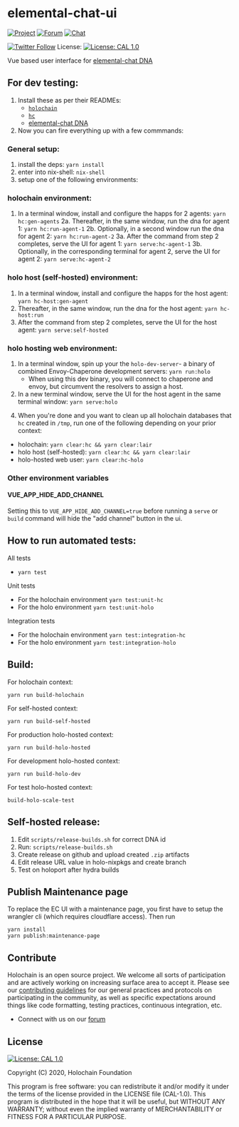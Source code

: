 # elemental-chat-ui

[![Project](https://img.shields.io/badge/project-holochain-blue.svg?style=flat-square)](http://holochain.org/)
[![Forum](https://img.shields.io/badge/chat-forum%2eholochain%2enet-blue.svg?style=flat-square)](https://forum.holochain.org)
[![Chat](https://img.shields.io/badge/chat-chat%2eholochain%2enet-blue.svg?style=flat-square)](https://chat.holochain.org)

[![Twitter Follow](https://img.shields.io/twitter/follow/holochain.svg?style=social&label=Follow)](https://twitter.com/holochain)
License: [![License: CAL 1.0](https://img.shields.io/badge/License-CAL%201.0-blue.svg)](https://github.com/holochain/cryptographic-autonomy-license)

Vue based user interface for [elemental-chat DNA](https://github.com/holochain/elemental-chat)

## For dev testing:

1. Install these as per their READMEs:
   - [`holochain`](https://github.com/holochain/holochain)
   - [`hc`](https://github.com/holochain/holochain/tree/develop/crates/hc)
   - [elemental-chat DNA](https://github.com/holochain/elemental-chat)
2. Now you can fire everything up with a few commmands:

### General setup:

1.  install the deps: `yarn install`
2.  enter into nix-shell: `nix-shell`
3.  setup one of the following environments:

### holochain environment:

1.  In a terminal window, install and configure the happs for 2 agents: `yarn hc:gen-agents`
    2a. Thereafter, in the same window, run the dna for agent 1: `yarn hc:run-agent-1`
    2b. Optionally, in a second window run the dna for agent 2: `yarn hc:run-agent-2`
    3a. After the command from step 2 completes, serve the UI for agent 1: `yarn serve:hc-agent-1`
    3b. Optionally, in the corresponding terminal for agent 2, serve the UI for agent 2: `yarn serve:hc-agent-2`

### holo host (self-hosted) environment:

1.  In a terminal window, install and configure the happs for the host agent: `yarn hc-host:gen-agent`
2.  Thereafter, in the same window, run the dna for the host agent: `yarn hc-host:run`
3.  After the command from step 2 completes, serve the UI for the host agent: `yarn serve:self-hosted`

### holo hosting web environment:

1.  In a terminal window, spin up your the `holo-dev-server`- a binary of combined Envoy-Chaperone development servers: `yarn run:holo`
    - When using this dev binary, you will connect to chaperone and envoy, but circumvent the resolvers to assign a host.
2.  In a new terminal window, serve the UI for the host agent in the same terminal window: `yarn serve:holo`

4)  When you're done and you want to clean up all holochain databases that `hc` created in `/tmp`, run one of the following depending on your prior context:

- holochain: `yarn clear:hc && yarn clear:lair`
- holo host (self-hosted): `yarn clear:hc && yarn clear:lair`
- holo-hosted web user: `yarn clear:hc-holo`

### Other environment variables

#### VUE_APP_HIDE_ADD_CHANNEL

Setting this to `VUE_APP_HIDE_ADD_CHANNEL=true` before running a `serve` or `build` command will hide the "add channel" button in the ui.

## How to run automated tests:

All tests

- `yarn test`

Unit tests

- For the holochain environment `yarn test:unit-hc`
- For the holo environment `yarn test:unit-holo`

Integration tests

- For the holochain environment `yarn test:integration-hc`
- For the holo environment `yarn test:integration-holo`

## Build:

For holochain context:

```shell
yarn run build-holochain
```

For self-hosted context:

```shell
yarn run build-self-hosted
```

For production holo-hosted context:

```shell
yarn run build-holo-hosted
```

For development holo-hosted context:

```shell
yarn run build-holo-dev
```

For test holo-hosted context:

```shell
build-holo-scale-test
```

## Self-hosted release:

1. Edit `scripts/release-builds.sh` for correct DNA id
2. Run: `scripts/release-builds.sh`
3. Create release on github and upload created `.zip` artifacts
4. Edit release URL value in holo-nixpkgs and create branch
5. Test on holoport after hydra builds

## Publish Maintenance page

To replace the EC UI with a maintenance page, you first have to setup the wrangler cli (which requires cloudflare access). Then run

```
yarn install
yarn publish:maintenance-page
```

## Contribute

Holochain is an open source project. We welcome all sorts of participation and are actively working on increasing surface area to accept it. Please see our [contributing guidelines](/CONTRIBUTING.md) for our general practices and protocols on participating in the community, as well as specific expectations around things like code formatting, testing practices, continuous integration, etc.

- Connect with us on our [forum](https://forum.holochain.org)

## License

[![License: CAL 1.0](https://img.shields.io/badge/License-CAL%201.0-blue.svg)](https://github.com/holochain/cryptographic-autonomy-license)

Copyright (C) 2020, Holochain Foundation

This program is free software: you can redistribute it and/or modify it under the terms of the license
provided in the LICENSE file (CAL-1.0). This program is distributed in the hope that it will be useful,
but WITHOUT ANY WARRANTY; without even the implied warranty of MERCHANTABILITY or FITNESS FOR A PARTICULAR
PURPOSE.
